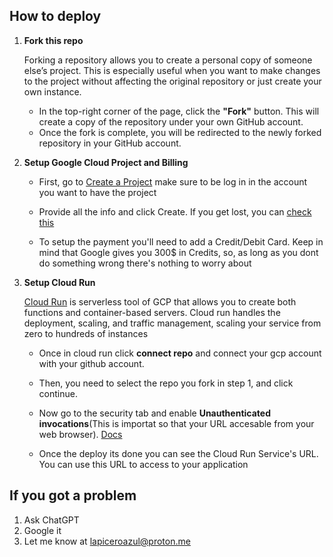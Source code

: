 ## How to deploy

1. **Fork this repo**

     Forking a repository allows you to create a personal copy of someone else’s project. This is especially useful when you want to make changes to the project without affecting the original repository or just create your own instance.

    - In the top-right corner of the page, click the **"Fork"** button. This will create a copy of the repository under your own GitHub account.
    - Once the fork is complete, you will be redirected to the newly forked repository in your GitHub account.


2. **Setup Google Cloud Project and Billing**

    - First, go to [Create a Project](https://console.cloud.google.com/projectcreate?inv=1&invt=Abxo6A) make sure to be log in in the account you want to have the project

    - Provide all the info and click Create. If you get lost, you can [check this](https://developers.google.com/workspace/guides/create-project)

    - To setup the payment you'll need to add a Credit/Debit Card. Keep in mind that Google gives you 300$ in Credits, so, as long as you dont do something wrong there's nothing to worry about

3. **Setup Cloud Run**

    [Cloud Run](https://cloud.google.com/run) is serverless tool of GCP that allows you to create both functions and container-based servers. Cloud run handles the deployment, scaling, and traffic management, scaling your service from zero to hundreds of instances 
    
    - Once in cloud run click **connect repo** and connect your gcp account with your github account.

    - Then, you need to select the repo you fork in step 1, and click continue. 

    - Now go to the security tab and enable **Unauthenticated invocations**(This is importat so that your URL accesable from your web browser). [Docs](https://cloud.google.com/run/docs/authenticating/public?hl=en)

    - Once the deploy its done you can see the Cloud Run Service's URL. You can use this URL to access to your application

## If you got a problem

1. Ask ChatGPT
2. Google it 
3. Let me know at lapiceroazul@proton.me
